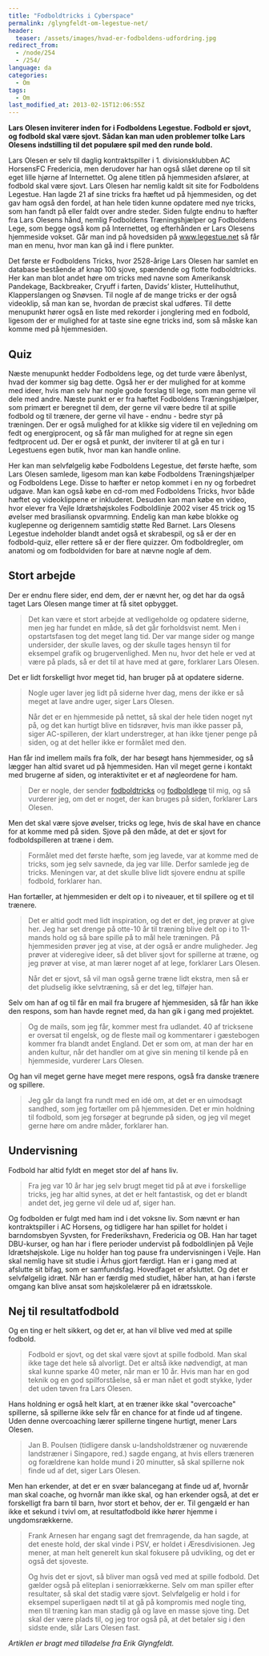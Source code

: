 ```yaml
---
title: "Fodboldtricks i Cyberspace"
permalink: /glyngfeldt-om-legestue-net/
header:
  teaser: /assets/images/hvad-er-fodboldens-udfordring.jpg
redirect_from:
  - /node/254
  - /254/
language: da
categories:
  - Om
tags:
  - Om
last_modified_at: 2013-02-15T12:06:55Z
---
```


**Lars Olesen inviterer inden for i Fodboldens Legestue. Fodbold er sjovt, og fodbold skal være sjovt. Sådan kan man uden problemer tolke Lars Olesens indstilling til det populære spil med den runde bold.**

Lars Olesen er selv til daglig kontraktspiller i 1. divisionsklubben AC HorsensFC Fredericia, men derudover har han også slået dørene op til sit eget lille hjørne af Internettet. Og alene titlen på hjemmesiden afslører, at fodbold skal være sjovt. Lars Olesen har nemlig kaldt sit site for Fodboldens Legestue. Han lagde 21 af sine tricks fra hæftet ud på hjemmesiden, og det gav ham også den fordel, at han hele tiden kunne opdatere med nye tricks, som han fandt på eller faldt over andre steder. Siden fulgte endnu to hæfter fra Lars Olesens hånd, nemlig Fodboldens Træningshjælper og Fodboldens Lege, som begge også kom på Internettet, og efterhånden er Lars Olesens hjemmeside vokset. Går man ind på hovedsiden på www.legestue.net så får man en menu, hvor man kan gå ind i flere punkter.

Det første er Fodboldens Tricks, hvor 2528-årige Lars Olesen har samlet en database bestående af knap 100 sjove, spændende og flotte fodboldtricks. Her kan man blot andet høre om tricks med navne som Amerikansk Pandekage, Backbreaker, Cryuff i farten, Davids’ klister, Huttelihuthut, Klapperslangen og Snøvsen. Til nogle af de mange tricks er der også videoklip, så man kan se, hvordan de præcist skal udføres. Til dette menupunkt hører også en liste med rekorder i jonglering med en fodbold, ligesom der er mulighed for at taste sine egne tricks ind, som så måske kan komme med på hjemmesiden.

## Quiz

Næste menupunkt hedder Fodboldens lege, og det turde være åbenlyst, hvad der kommer sig bag dette. Også her er der mulighed for at komme med ideer, hvis man selv har nogle gode forslag til lege, som man gerne vil dele med andre. Næste punkt er er fra hæftet Fodboldens Træningshjælper, som primært er beregnet til dem, der gerne vil være bedre til at spille fodbold og til trænere, der gerne vil have - endnu - bedre styr på træningen. Der er også mulighed for at klikke sig videre til en vejledning om fedt og energiprocent, og så får man mulighed for at regne sin egen fedtprocent ud. Der er også et punkt, der inviterer til at gå en tur i Legestuens egen butik, hvor man kan handle online.

Her kan man selvfølgelig købe Fodboldens Legestue, det første hæfte, som Lars Olesen samlede, ligesom man kan købe Fodboldens Træningshjælper og Fodboldens Lege. Disse to hæfter er netop kommet i en ny og forbedret udgave. Man kan også købe en cd-rom med Fodboldens Tricks, hvor både hæftet og videoklippene er inkluderet. Desuden kan man købe en video, hvor elever fra Vejle Idrætshøjskoles Fodboldlinje 2002 viser 45 trick og 15 øvelser med brasiliansk opvarmning. Endelig kan man købe blokke og kuglepenne og derigennem samtidig støtte Red Barnet. Lars Olesens Legestue indeholder blandt andet også et skrabespil, og så er der en fodbold-quiz, eller rettere så er der flere quizzer. Om fodboldregler, om anatomi og om fodboldviden for bare at nævne nogle af dem.

## Stort arbejde

Der er endnu flere sider, end dem, der er nævnt her, og det har da også taget Lars Olesen mange timer at få sitet opbygget.

> Det kan være et stort arbejde at vedligeholde og opdatere siderne, men jeg har fundet en måde, så det går forholdsvist nemt. Men i opstartsfasen tog det meget lang tid. Der var mange sider og mange undersider, der skulle laves, og der skulle tages hensyn til for eksempel grafik og brugervenlighed. Men nu, hvor det hele er ved at være på plads, så er det til at have med at gøre, forklarer Lars Olesen.

Det er lidt forskelligt hvor meget tid, han bruger på at opdatere siderne.

> Nogle uger laver jeg lidt på siderne hver dag, mens der ikke er så meget at lave andre uger, siger Lars Olesen.
>
> Når det er en hjemmeside på nettet, så skal der hele tiden noget nyt på, og det kan hurtigt blive en tidsrøver, hvis man ikke passer på, siger AC-spilleren, der klart understreger, at han ikke tjener penge på siden, og at det heller ikke er formålet med den.

Han får ind imellem mails fra folk, der har besøgt hans hjemmesider, og så lægger han altid svaret ud på hjemmesiden. Han vil meget gerne i kontakt med brugerne af siden, og interaktivitet er et af nøgleordene for ham.

> Der er nogle, der sender [fodboldtricks](/fodboldtricks/) og [fodboldlege](/lege/) til mig, og så vurderer jeg, om det er noget, der kan bruges på siden, forklarer Lars Olesen.

Men det skal være sjove øvelser, tricks og lege, hvis de skal have en chance for at komme med på siden. Sjove på den måde, at det er sjovt for fodboldspilleren at træne i dem.

> Formålet med det første hæfte, som jeg lavede, var at komme med de tricks, som jeg selv savnede, da jeg var lille. Derfor samlede jeg de tricks. Meningen var, at det skulle blive lidt sjovere endnu at spille fodbold, forklarer han.

Han fortæller, at hjemmesiden er delt op i to niveauer, et til spillere og et til trænere.

> Det er altid godt med lidt inspiration, og det er det, jeg prøver at give her. Jeg har set drenge på otte-10 år til træning blive delt op i to 11-mands hold og så bare spille på to mål hele træningen. På hjemmesiden prøver jeg at vise, at der også er andre muligheder. Jeg prøver at videregive ideer, så det bliver sjovt for spillerne at træne, og jeg prøver at vise, at man lærer noget af at lege, forklarer Lars Olesen.
>
> Når det er sjovt, så vil man også gerne træne lidt ekstra, men så er det pludselig ikke selvtræning, så er det leg, tilføjer han.

Selv om han af og til får en mail fra brugere af hjemmesiden, så får han ikke den respons, som han havde regnet med, da han gik i gang med projektet.

> Og de mails, som jeg får, kommer mest fra udlandet. 40 af tricksene er oversat til engelsk, og de fleste mail og kommentarer i gæstebogen kommer fra blandt andet England. Det er som om, at man der har en anden kultur, når det handler om at give sin mening til kende på en hjemmeside, vurderer Lars Olesen.

Og han vil meget gerne have meget mere respons, også fra danske trænere og spillere.

> Jeg går da langt fra rundt med en idé om, at det er en uimodsagt sandhed, som jeg fortæller om på hjemmesiden. Det er min holdning til fodbold, som jeg forsøger at begrunde på siden, og jeg vil meget gerne høre om andre måder, forklarer han.

## Undervisning

Fodbold har altid fyldt en meget stor del af hans liv.

> Fra jeg var 10 år har jeg selv brugt meget tid på at øve i forskellige tricks, jeg har altid synes, at det er helt fantastisk, og det er blandt andet det, jeg gerne vil dele ud af, siger han.

Og fodbolden er fulgt med ham ind i det voksne liv. Som nævnt er han kontraktspiller i AC Horsens, og tidligere har han spillet for holdet i barndomsbyen Syvsten, for Frederikshavn, Fredericia og OB. Han har taget DBU-kurser, og han har i flere perioder undervist på fodboldlinjen på Vejle Idrætshøjskole. Lige nu holder han tog pause fra undervisningen i Vejle. Han skal nemlig have sit studie i Århus gjort færdigt. Han er i gang med at afslutte sit bifag, som er samfundsfag. Hovedfaget er afsluttet. Og det er selvfølgelig idræt. Når han er færdig med studiet, håber han, at han i første omgang kan blive ansat som højskolelærer på en idrætsskole.

## Nej til resultatfodbold

Og en ting er helt sikkert, og det er, at han vil blive ved med at spille fodbold.

> Fodbold er sjovt, og det skal være sjovt at spille fodbold. Man skal ikke tage det hele så alvorligt. Det er altså ikke nødvendigt, at man skal kunne sparke 40 meter, når man er 10 år. Hvis man har en god teknik og en god spilforståelse, så er man nået et godt stykke, lyder det uden tøven fra Lars Olesen.

Hans holdning er også helt klart, at en træner ikke skal "overcoache" spillerne, så spillerne ikke selv får en chance for at finde ud af tingene. Uden denne overcoaching lærer spillerne tingene hurtigt, mener Lars Olesen.

> Jan B. Poulsen (tidligere dansk u-landsholdstræner og nuværende landstræner i Singapore, red.) sagde engang, at hvis ellers træneren og forældrene kan holde mund i 20 minutter, så skal spillerne nok finde ud af det, siger Lars Olesen.

Men han erkender, at det er en svær balancegang at finde ud af, hvornår man skal coache, og hvornår man ikke skal, og han erkender også, at det er forskelligt fra barn til barn, hvor stort et behov, der er. Til gengæld er han ikke et sekund i tvivl om, at resultatfodbold ikke hører hjemme i ungdomsrækkerne.

> Frank Arnesen har engang sagt det fremragende, da han sagde, at det eneste hold, der skal vinde i PSV, er holdet i Æresdivisionen. Jeg mener, at man helt generelt kun skal fokusere på udvikling, og det er også det sjoveste.
>
> Og hvis det er sjovt, så bliver man også ved med at spille fodbold. Det gælder også på eliteplan i seniorrækkerne. Selv om man spiller efter resultater, så skal det stadig være sjovt. Selvfølgelig er hold i for eksempel superligaen nødt til at gå på kompromis med nogle ting, men til træning kan man stadig gå og lave en masse sjove ting. Det skal der være plads til, og jeg tror også på, at det betaler sig i den sidste ende, slår Lars Olesen fast.

_Artiklen er bragt med tilladelse fra Erik Glyngfeldt._
